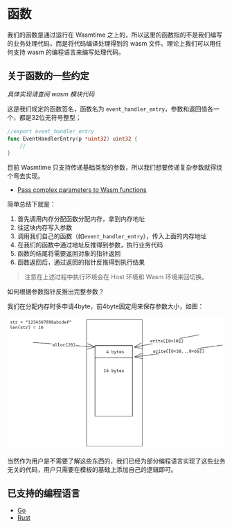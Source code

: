 # 函数

我们的函数是通过运行在 Wasmtime 之上的，所以这里的函数指的不是我们编写的业务处理代码，而是将代码编译处理得到的 wasm 文件。理论上我们可以用任何支持 wasm 的编程语言来编写处理代码。


## 关于函数的一些约定

*具体实现请查阅 wasm 模块代码*

这是我们规定的函数签名，函数名为 `event_handler_entry`，参数和返回值各一个，都是32位无符号整型；

```go
//export event_handler_entry
func EventHandlerEntry(p *uint32) uint32 {
    //
}
```

目前 Wasmtime 只支持传递基础类型的参数，所以我们想要传递复杂参数就得绕个弯去实现。

- [Pass complex parameters to Wasm functions](https://wasmedge.org/book/en/sdk/go/memory.html)

简单总结下就是：
1. 首先调用内存分配函数分配内存，拿到内存地址
2. 往这块内存写入参数
3. 调用我们自己的函数（如`event_handler_entry`），传入上面的内存地址
4. 在我们的函数中通过地址反推得到参数，执行业务代码
5. 函数的结尾将需要返回对象的指针返回
6. 函数返回后，通过返回的指针反推得到执行结果

> 注意在上述过程中执行环境会在 Host 环境和 Wasm 环境来回切换。

如何根据参数指针反推出完整参数？

我们在分配内存时多申请4byte，前4byte固定用来保存参数大小，如图：

![参数传递](../images/pass-parameter.png)

当然作为用户是不需要了解这些东西的，我们已经为部分编程语言实现了这些业务无关的代码，用户只需要在模板的基础上添加自己的逻辑即可。

## 已支持的编程语言

- [Go](https://github.com/Joeyscat/open-mongodb-trigger/tree/main/examples/wasm/go-event-handler)
- [Rust](https://github.com/Joeyscat/open-mongodb-trigger/tree/main/examples/wasm/rust-event-handler-lib)

